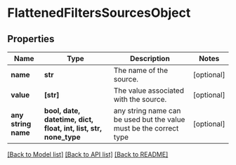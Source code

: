 # FlattenedFiltersSourcesObject


## Properties
Name | Type | Description | Notes
------------ | ------------- | ------------- | -------------
**name** | **str** | The name of the source. | [optional] 
**value** | **[str]** | The value associated with the source. | [optional] 
**any string name** | **bool, date, datetime, dict, float, int, list, str, none_type** | any string name can be used but the value must be the correct type | [optional]

[[Back to Model list]](../README.md#documentation-for-models) [[Back to API list]](../README.md#documentation-for-api-endpoints) [[Back to README]](../README.md)


